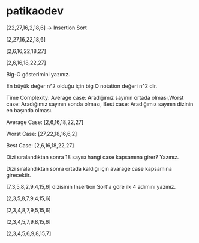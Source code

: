 # patikaodev
[22,27,16,2,18,6] -> Insertion Sort

[2,27,16,22,18,6]

[2,6,16,22,18,27]

[2,6,16,18,22,27]

Big-O gösterimini yazınız.

En büyük değer n^2 olduğu için big O notation değeri n^2 dir.

Time Complexity: Average case: Aradığımız sayının ortada olması,Worst case: Aradığımız sayının sonda olması, Best case: Aradığımız sayının dizinin en başında olması.

Average Case: [2,6,16,18,22,27]

Worst Case: [27,22,18,16,6,2]

Best Case: [2,6,16,18,22,27]

Dizi sıralandıktan sonra 18 sayısı hangi case kapsamına girer? Yazınız.

Dizi sıralandıktan sonra ortada kaldığı için avarage case kapsamına girecektir.

[7,3,5,8,2,9,4,15,6] dizisinin Insertion Sort'a göre ilk 4 adımını yazınız.

[2,3,5,8,7,9,4,15,6]

[2,3,4,8,7,9,5,15,6]

[2,3,4,5,7,9,8,15,6]

[2,3,4,5,6,9,8,15,7]
